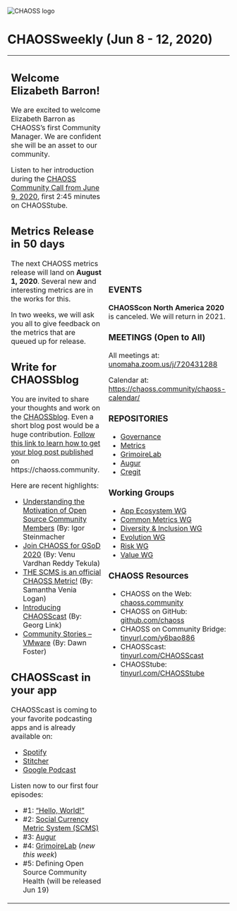 ![CHAOSS logo](https://chaoss.github.io/website/About/Media/logo-large_1123x271.png?raw=true)



# CHAOSSweekly (Jun 8 - 12, 2020)

<table>
  <tr>
   <td>
<h2>Welcome Elizabeth Barron!</h2>

We are excited to welcome Elizabeth Barron as CHAOSS’s first Community Manager. We are confident she will be an asset to our community. 
<p>
Listen to her introduction during the <a href="https://www.youtube.com/watch?v=tHvQvJOU_SU">CHAOSS Community Call from June 9, 2020</a>, first 2:45 minutes on CHAOSStube.
<h2>Metrics Release in 50 days</h2>


<p>
The next CHAOSS metrics release will land on <strong>August 1, 2020</strong>. Several new and interesting metrics are in the works for this.
<p>
In two weeks, we will ask you all to give feedback on the metrics that are queued up for release.
<h2>Write for CHAOSSblog</h2>


<p>
You are invited to share your thoughts and work on the <a href="https://chaoss.community/blog/">CHAOSSblog</a>. Even a short blog post would be a huge contribution. <a href="https://github.com/chaoss/website/blob/master/CONTRIBUTING.md#news-and-blog-posts">Follow this link to learn how to get your blog post published</a> on https://chaoss.community.
<p>
Here are recent highlights:
<ul>

<li><a href="https://chaoss.community/blog-post/2020/06/11/understanding-the-motivation-of-oss/">Understanding the Motivation of Open Source Community Members</a> (By: Igor Steinmacher

<li><a href="https://chaoss.community/blog-post/2020/06/09/google-summer-of-docs/">Join CHAOSS for GSoD 2020</a> (By: Venu Vardhan Reddy Tekula)

<li><a href="https://chaoss.community/blog-post/2020/05/29/the-scms-is-an-official-chaoss-metric/">THE SCMS is an official CHAOSS Metric!</a> (By: Samantha Venia Logan)

<li><a href="https://chaoss.community/blog-post/2020/05/18/introducing-chaosscast/">Introducing CHAOSScast</a> (By: Georg Link)

<li><a href="https://chaoss.community/blog-post/2020/05/06/community-stories-vmware/">Community Stories – VMware</a> (By: Dawn Foster)
</ul>
<h2>CHAOSScast in your app</h2>


<p>
CHAOSScast is coming to your favorite podcasting apps and is already available on:
<ul>

<li><a href="https://open.spotify.com/show/23cozYDzYud0egVhfUWkIz?si=paVN4VfTRZu_E6A9sOUhlg">Spotify</a>

<li><a href="https://www.stitcher.com/podcast/chaosscast">Stitcher</a>

<li><a href="https://podcasts.google.com/?feed=aHR0cHM6Ly9wb2RjYXN0LmNoYW9zcy5jb21tdW5pdHkvcnNz">Google Podcast</a> 
</ul>
<p>
Listen now to our first four episodes:
<ul>

<li>#1: <a href="https://podcast.chaoss.community/1">“Hello, World!”</a>

<li>#2: <a href="https://podcast.chaoss.community/2">Social Currency Metric System (SCMS)</a>

<li>#3: <a href="http://podcast.chaoss.community/3">Augur</a> 

<li>#4: <a href="http://podcast.chaoss.community/4">GrimoireLab</a> (<em>new this week</em>)

<li>#5: Defining Open Source Community Health (will be released Jun 19)
</ul>
   </td>
   <td>
<h3>EVENTS</h3>

<strong>CHAOSScon North America 2020</strong> is canceled. We will return in 2021.
<h3>MEETINGS (Open to All)</h3>


<p>
All meetings at: <a href="https://unomaha.zoom.us/j/720431288">unomaha.zoom.us/j/720431288</a> 
<p>
Calendar at: <a href="https://chaoss.community/chaoss-calendar/">https://chaoss.community/chaoss-calendar/</a> 
<h3>REPOSITORIES</h3>


<ul>

<li><a href="https://github.com/chaoss/governance">Governance</a>

<li><a href="https://github.com/chaoss/metrics/">Metrics</a>

<li><a href="https://github.com/chaoss/grimoirelab">GrimoireLab</a>

<li><a href="https://github.com/chaoss/augur">Augur</a>

<li><a href="https://github.com/cregit">Cregit</a>
</ul>
<h3>Working Groups</h3>


<ul>

<li><a href="https://github.com/chaoss/wg-app-ecosystem/">App Ecosystem WG</a>

<li><a href="https://github.com/chaoss/wg-common">Common Metrics WG</a>

<li><a href="https://github.com/chaoss/wg-diversity-inclusion">Diversity & Inclusion WG</a>

<li><a href="https://github.com/chaoss/wg-evolution">Evolution WG</a>

<li><a href="https://github.com/chaoss/wg-risk">Risk WG</a>

<li><a href="https://github.com/chaoss/wg-value">Value WG</a>
</ul>
<h3>CHAOSS Resources</h3>


<ul>

<li>CHAOSS on the Web: <a href="https://chaoss.community/">chaoss.community</a> 

<li>CHAOSS on GitHub: <a href="https://github.com/chaoss">github.com/chaoss</a> 

<li>CHAOSS on Community Bridge: <a href="https://tinyurl.com/y6bao886">tinyurl.com/y6bao886</a> 

<li>CHAOSScast: <a href="https://tinyurl.com/CHAOSScast">tinyurl.com/CHAOSScast</a>

<li>CHAOSStube: <a href="https://tinyurl.com/CHAOSStube">tinyurl.com/CHAOSStube</a>

</ul>
   </td>
  </tr>
</table>


